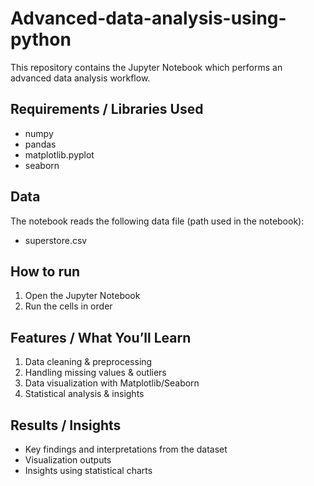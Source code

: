 # Advanced-data-analysis-using-python

This repository contains the Jupyter Notebook which performs an advanced data analysis workflow.

## Requirements / Libraries Used
- numpy  
- pandas  
- matplotlib.pyplot  
- seaborn  

## Data
The notebook reads the following data file (path used in the notebook):  
- superstore.csv  

## How to run
1. Open the Jupyter Notebook  
2. Run the cells in order  

## Features / What You’ll Learn
1. Data cleaning & preprocessing  
2. Handling missing values & outliers  
3. Data visualization with Matplotlib/Seaborn  
4. Statistical analysis & insights  

## Results / Insights
- Key findings and interpretations from the dataset  
- Visualization outputs  
- Insights using statistical charts  
